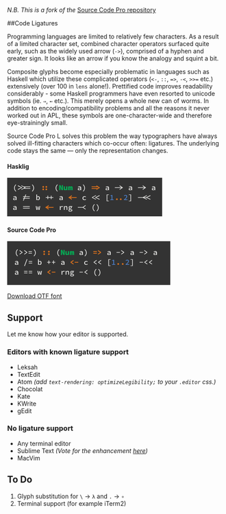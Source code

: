 _N.B. This is a fork of the_ [Source Code Pro repository](https://github.com/adobe/source-code-pro)

##Code Ligatures

Programming languages are limited to relatively few characters. As a result of a limited character set, combined character operators surfaced quite early, such as the widely used arrow (`->`), comprised of a hyphen and greater sign. It looks like an arrow if you know the analogy and squint a bit.

Composite glyphs become especially  problematic in languages such as Haskell which utilize these complicated operators (`<-`, `::`, `=>`, `-<`, `>>=` etc.) extensively (over 100 in `lens` alone!). Prettified code improves readability considerably - some Haskell programmers have even resorted to unicode symbols (ie. `⇒`, `←` etc.). This merely opens a whole new can of worms. In addition to encoding/compatibility problems and all the reasons it never worked out in APL, these symbols are one-character-wide and therefore eye-strainingly small.

Source Code Pro L solves this problem the way typographers have always solved ill-fitting characters which co-occur often: ligatures. The underlying code stays the same — only the representation changes.

#### Hasklig
![Source Code Pro L Sample](SourceCodeProLSample.png?raw=true)

#### Source Code Pro
![Source Code Pro Sample](SourceCodeProSample.png?raw=true)


[Download OTF font](https://github.com/i-tu/source-code-pro-L/releases/download/v0.1/SourceCodeProL.zip)

## Support
Let me know how your editor is supported.

### Editors with known ligature support
+ Leksah
+ TextEdit
+ Atom _(add `text-rendering: optimizeLegibility;` to your `.editor` css.)_
+ Chocolat
+ Kate
+ KWrite
+ gEdit

### No ligature support
- Any terminal editor
- Sublime Text _(Vote for the enhancement [here](http://sublimetext.userecho.com/topic/433445-/))_
- MacVim


## To Do
1. Glyph substitution for `\` → `λ` and `.` → `∘`
2. Terminal support (for example iTerm2)

